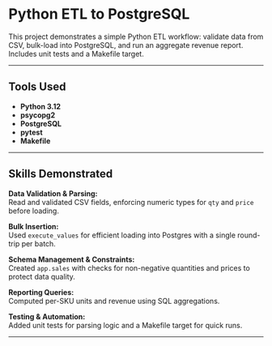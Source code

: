 # Python ETL to PostgreSQL

This project demonstrates a simple Python ETL workflow: validate data from CSV, bulk-load into PostgreSQL, and run an aggregate revenue report. Includes unit tests and a Makefile target.

---

## Tools Used

- **Python 3.12**
- **psycopg2**
- **PostgreSQL**
- **pytest**
- **Makefile**

---

## Skills Demonstrated

**Data Validation & Parsing:**  
Read and validated CSV fields, enforcing numeric types for `qty` and `price` before loading.

**Bulk Insertion:**  
Used `execute_values` for efficient loading into Postgres with a single round-trip per batch.

**Schema Management & Constraints:**  
Created `app.sales` with checks for non-negative quantities and prices to protect data quality.

**Reporting Queries:**  
Computed per-SKU units and revenue using SQL aggregations.

**Testing & Automation:**  
Added unit tests for parsing logic and a Makefile target for quick runs.

---

